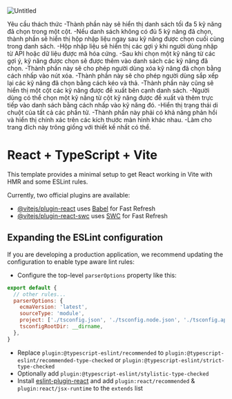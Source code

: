 
![Untitled](https://github.com/user-attachments/assets/1857ad91-61de-462b-b05c-f1dc896a6587)


Yêu cầu thách thức
-Thành phần này sẽ hiển thị danh sách tối đa 5 kỹ năng đã chọn trong một cột.
-Nếu danh sách không có đủ 5 kỹ năng đã chọn, thành phần sẽ hiển thị hộp nhập liệu ngay sau kỹ năng được chọn cuối cùng trong danh sách.
-Hộp nhập liệu sẽ hiển thị các gợi ý khi người dùng nhập từ API hoặc dữ liệu được mã hóa cứng.
-Sau khi chọn một kỹ năng từ các gợi ý, kỹ năng được chọn sẽ được thêm vào danh sách các kỹ năng đã chọn.
-Thành phần này sẽ cho phép người dùng xóa kỹ năng đã chọn bằng cách nhấp vào nút xóa.
-Thành phần này sẽ cho phép người dùng sắp xếp lại các kỹ năng đã chọn bằng cách kéo và thả.
-Thành phần này cũng sẽ hiển thị một cột các kỹ năng được đề xuất bên cạnh danh sách.
-Người dùng có thể chọn một kỹ năng từ cột kỹ năng được đề xuất và thêm trực tiếp vào danh sách bằng cách nhấp vào kỹ năng đó.
-Hiển thị trạng thái di chuột của tất cả các phần tử.
-Thành phần này phải có khả năng phản hồi và hiển thị chính xác trên các kích thước màn hình khác nhau.
-Làm cho trang đích này trông giống với thiết kế nhất có thể.
      
# React + TypeScript + Vite

This template provides a minimal setup to get React working in Vite with HMR and some ESLint rules.

Currently, two official plugins are available:

- [@vitejs/plugin-react](https://github.com/vitejs/vite-plugin-react/blob/main/packages/plugin-react/README.md) uses [Babel](https://babeljs.io/) for Fast Refresh
- [@vitejs/plugin-react-swc](https://github.com/vitejs/vite-plugin-react-swc) uses [SWC](https://swc.rs/) for Fast Refresh

## Expanding the ESLint configuration

If you are developing a production application, we recommend updating the configuration to enable type aware lint rules:

- Configure the top-level `parserOptions` property like this:

```js
export default {
  // other rules...
  parserOptions: {
    ecmaVersion: 'latest',
    sourceType: 'module',
    project: ['./tsconfig.json', './tsconfig.node.json', './tsconfig.app.json'],
    tsconfigRootDir: __dirname,
  },
}
```

- Replace `plugin:@typescript-eslint/recommended` to `plugin:@typescript-eslint/recommended-type-checked` or `plugin:@typescript-eslint/strict-type-checked`
- Optionally add `plugin:@typescript-eslint/stylistic-type-checked`
- Install [eslint-plugin-react](https://github.com/jsx-eslint/eslint-plugin-react) and add `plugin:react/recommended` & `plugin:react/jsx-runtime` to the `extends` list
